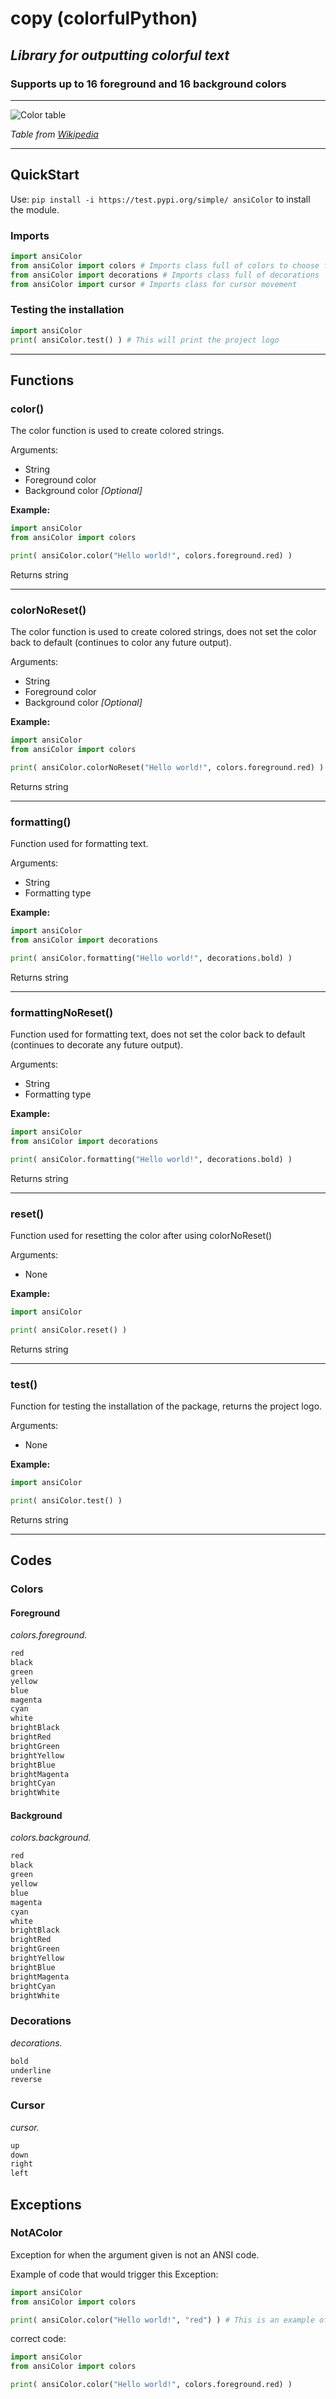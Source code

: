 # copy (colorfulPython)

## *Library for outputting colorful text*

### Supports up to 16 foreground and 16 background colors

---

![Color table](https://i.stack.imgur.com/9UVnC.png)

*Table from [Wikipedia](https://en.wikipedia.org/wiki/ANSI_escape_code)*

---

## QuickStart

Use: `pip install -i https://test.pypi.org/simple/ ansiColor` to install the module.

### Imports

```py
import ansiColor
from ansiColor import colors # Imports class full of colors to choose from
from ansiColor import decorations # Imports class full of decorations
from ansiColor import cursor # Imports class for cursor movement
```

### Testing the installation

```py
import ansiColor
print( ansiColor.test() ) # This will print the project logo
```

---

## Functions

### **color()**

The color function is used to create colored strings.

Arguments:

- String
- Foreground color
- Background color *[Optional]*

**Example:**

```py
import ansiColor
from ansiColor import colors

print( ansiColor.color("Hello world!", colors.foreground.red) )
```

Returns string

---

### **colorNoReset()**

The color function is used to create colored strings, does not set the color back to default (continues to color any future output).

Arguments:

- String
- Foreground color
- Background color *[Optional]*

**Example:**

```py
import ansiColor
from ansiColor import colors

print( ansiColor.colorNoReset("Hello world!", colors.foreground.red) )
```

Returns string

---

### **formatting()**

Function used for formatting text.

Arguments:

- String
- Formatting type

**Example:**

```py
import ansiColor
from ansiColor import decorations

print( ansiColor.formatting("Hello world!", decorations.bold) )
```

Returns string

---

### **formattingNoReset()**

Function used for formatting text, does not set the color back to default (continues to decorate any future output).

Arguments:

- String
- Formatting type

**Example:**

```py
import ansiColor
from ansiColor import decorations

print( ansiColor.formatting("Hello world!", decorations.bold) )
```

Returns string

---

### **reset()**

Function used for resetting the color after using colorNoReset()

Arguments:

- None

**Example:**

```py
import ansiColor

print( ansiColor.reset() )
```

Returns string

---

### **test()**

Function for testing the installation of the package, returns the project logo.

Arguments:

- None

**Example:**

```py
import ansiColor

print( ansiColor.test() )
```

Returns string

---

## Codes

### **Colors**

#### **Foreground**

*colors.foreground.*

```md
red
black
green
yellow
blue
magenta
cyan
white
brightBlack
brightRed
brightGreen
brightYellow
brightBlue
brightMagenta
brightCyan
brightWhite
```

#### **Background**

*colors.background.*

```md
red
black
green
yellow
blue
magenta
cyan
white
brightBlack
brightRed
brightGreen
brightYellow
brightBlue
brightMagenta
brightCyan
brightWhite
```

### **Decorations**

*decorations.*

```md
bold
underline
reverse
```

### **Cursor**

*cursor.*

```md
up
down
right
left
```

## Exceptions

### NotAColor

Exception for when the argument given is not an ANSI code.

Example of code that would trigger this Exception:

```py
import ansiColor
from ansiColor import colors

print( ansiColor.color("Hello world!", "red") ) # This is an example of bad code, do not use this, it will not work.
```

correct code:

```py
import ansiColor
from ansiColor import colors

print( ansiColor.color("Hello world!", colors.foreground.red) )
```
